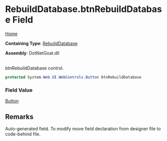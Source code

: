 # RebuildDatabase\.btnRebuildDatabase Field

[Home](../../../../../README.md)

**Containing Type**: [RebuildDatabase](../README.md)

**Assembly**: DotNetGoat\.dll

\
btnRebuildDatabase control\.

```csharp
protected System.Web.UI.WebControls.Button btnRebuildDatabase
```

### Field Value

[Button](https://docs.microsoft.com/en-us/dotnet/api/system.web.ui.webcontrols.button)

## Remarks

Auto\-generated field\.
To modify move field declaration from designer file to code\-behind file\.